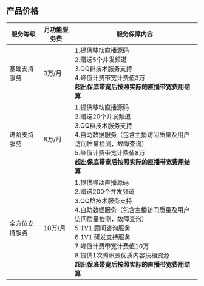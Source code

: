 ## 产品价格

| 	服务等级 | 月功能服务费 | 服务保障内容 |
|---------|---------|---------|
| 基础支持服务 | 3万/月 | 1.提供移动直播源码<br>2.赠送5个并发频道<br>3.QQ群技术服务支持<br>4.峰值计费带宽计费值3万<br>**超出保底带宽后按照实际的直播带宽费用结算** |
| 进阶支持服务 | 8万/月 | 1.提供移动直播源码<br>2.赠送20个并发频道<br>3.QQ群技术服务支持<br>4.自助数据服务（包含主播访问质量及用户访问质量检测，故障查询）<br>5.峰值计费带宽计费值8万<br>**超出保底带宽后按照实际的直播带宽费用结算** |
| 全方位支持服务 | 10万/月 | 1.提供移动直播源码<br>2.赠送200个并发频道<br>3.QQ群技术服务支持<br>4.自助数据服务（包含主播访问质量及用户访问质量检测，故障查询）<br>5.1V1 顾问咨询服务<br>6.1V1 研发支持服务<br>7.峰值计费带宽计费值10万<br>8.提供1次腾讯云优质内容扶植资源<br>**超出保底带宽后按照实际的直播带宽费用结算** |
